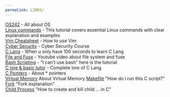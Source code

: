 ```yaml
---
permalink: LINKS/
---
```


[OS242](https://os.vlsm.org) - All about OS  
[Linux commands](https://www.hostinger.com/tutorials/linux-commands) - This tutorial covers essential Linux commands with clear explanation and examples  
[Vim Cheatsheet](https://vim.rtorr.com/) - How to use Vim  
[Cyber Security](https://youtu.be/U_P23SqJaDc) - Cyber Security Course  
[C Lang](https://www.youtube.com/watch?v=U3aXWizDbQ4) - When u only have 100 seconds to learn C Lang  
[File and Fuse](https://www.youtube.com/watch?v=PBkZynNIZWk) - Youtube video about file system and fuse  
[Bash Scripting](https://www.youtube.com/watch?v=tK9Oc6AEnR4) - "I can't use bash" here is the tutorial  
[C lore & basic tutor](https://www.javatpoint.com/history-of-c-language) - Complete lore of C Lang  
[C Pointers](https://youtu.be/2ybLD6_2gKM?si=P29XKouvqq9aBDVc) - About * pointers  
[Virtual Memory](https://www.geeksforgeeks.org/virtual-memory-in-operating-system/) About Virtual Memory
[Makefile](https://makefiletutorial.com/) "How do i run this C script?"  
[Fork](https://www.geeksforgeeks.org/fork-system-call/) "Fork explanation"  
[Child Process](https://www.codequoi.com/en/creating-and-killing-child-processes-in-c/) "How to create and kill child ... in C"
